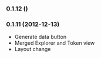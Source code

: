 ### 0.1.12 ()

### 0.1.11 (2012-12-13)

* Generate data button
* Merged Explorer and Token view
* Layout change
